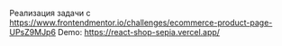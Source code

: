 Реализация задачи с https://www.frontendmentor.io/challenges/ecommerce-product-page-UPsZ9MJp6
Demo: https://react-shop-sepia.vercel.app/